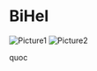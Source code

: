 # BiHel
![Picture1](https://github.com/QuocVoHoang/BiHel/assets/108819573/7dd2fe84-8d53-4f54-8128-ded4cfdfa3e1)
![Picture2](https://github.com/QuocVoHoang/BiHel/assets/108819573/7949111c-cc05-456a-899e-4ce1684c95de)

quoc
